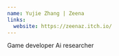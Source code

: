 ```yaml
---
name: Yujie Zhang | Zeena
links:
  website: https://zeenaz.itch.io/
---
```

Game developer Ai researcher